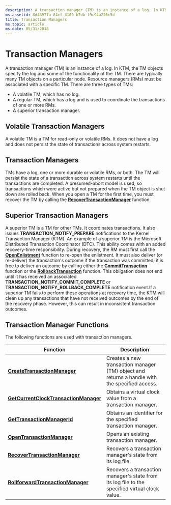 ```yaml
---
description: A transaction manager (TM) is an instance of a log. In KTM, the TM objects specify the log and some of the functionality of the TM. There are typically many TM objects on a particular node. Resource managers (RMs) must be associated with a specific TM.
ms.assetid: 8d43977a-84cf-4109-b7db-f9c94a226c5d
title: Transaction Managers
ms.topic: article
ms.date: 05/31/2018
---
```


# Transaction Managers

A transaction manager (TM) is an instance of a log. In KTM, the TM objects specify the log and some of the functionality of the TM. There are typically many TM objects on a particular node. Resource managers (RMs) must be associated with a specific TM. There are three types of TMs:

-   A volatile TM, which has no log.
-   A regular TM, which has a log and is used to coordinate the transactions of one or more RMs.
-   A superior transaction manager.

## Volatile Transaction Managers

A volatile TM is a TM for read-only or volatile RMs. It does not have a log and does not persist the state of transactions across system restarts.

## Transaction Managers

TMs have a log, one or more durable or volatile RMs, or both. The TM will persist the state of a transaction across system restarts until the transactions are completed. A presumed-abort model is used, so transactions which were active but not prepared when the TM object is shut down are rolled back. When you open a TM for the first time, you must recover the TM by calling the [**RecoverTransactionManager**](/windows/desktop/api/Ktmw32/nf-ktmw32-recovertransactionmanager) function.

## Superior Transaction Managers

A superior TM is a TM for other TMs. It coordinates transactions. It also issues **TRANSACTION\_NOTIFY\_PREPARE** notifications to the Kernel Transaction Manager (KTM). An example of a superior TM is the Microsoft Distributed Transaction Coordinator (DTC). This ability comes with an added recovery-time responsibility. During recovery, the RM must first call the [**OpenEnlistment**](/windows/desktop/api/Ktmw32/nf-ktmw32-openenlistment) function to re-open the enlistment. It must also deliver (or re-deliver) the transaction's outcome if the transaction was committed; it is free to deliver an outcome by calling either the [**CommitTransaction**](/windows/desktop/api/Ktmw32/nf-ktmw32-committransaction) function or the [**RollbackTransaction**](/windows/desktop/api/Ktmw32/nf-ktmw32-rollbacktransaction) function. This obligation does not end until it has received an associated **TRANSACTION\_NOTIFY\_COMMIT\_COMPLETE** or **TRANSACTION\_NOTIFY\_ROLLBACK\_COMPLETE** notification event.If a superior TM fails to perform these operations at recovery time, the KTM will clean up any transactions that have not received outcomes by the end of the recovery phase. However, this can result in inconsistent transaction outcomes.

## Transaction Manager Functions

The following functions are used with transaction managers.



| Function                                                                            | Description                                                                                    |
|-------------------------------------------------------------------------------------|------------------------------------------------------------------------------------------------|
| [**CreateTransactionManager**](/windows/desktop/api/Ktmw32/nf-ktmw32-createtransactionmanager)                        | Creates a new transaction manager (TM) object and returns a handle with the specified access.  |
| [**GetCurrentClockTransactionManager**](/windows/desktop/api/Ktmw32/nf-ktmw32-getcurrentclocktransactionmanager) | Obtains a virtual clock value from a transaction manager.                                      |
| [**GetTransactionManagerId**](/windows/desktop/api/Ktmw32/nf-ktmw32-gettransactionmanagerid)                          | Obtains an identifier for the specified transaction manager.                                   |
| [**OpenTransactionManager**](/windows/desktop/api/Ktmw32/nf-ktmw32-opentransactionmanager)                            | Opens an existing transaction manager.                                                         |
| [**RecoverTransactionManager**](/windows/desktop/api/Ktmw32/nf-ktmw32-recovertransactionmanager)                      | Recovers a transaction manager's state from its log file.                                      |
| [**RollforwardTransactionManager**](/windows/desktop/api/KtmW32/nf-ktmw32-rollforwardtransactionmanager)              | Recovers a transaction manager's state from its log file to the specified virtual clock value. |



 

 

 



